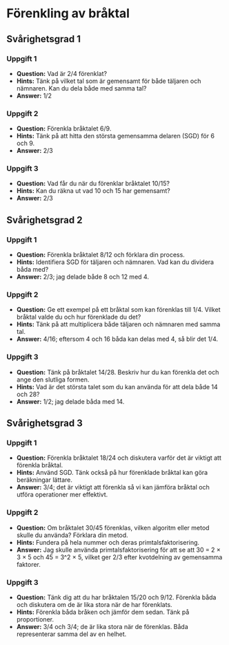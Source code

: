 # Förenkling av bråktal

## Svårighetsgrad 1

### Uppgift 1
* **Question:** Vad är 2/4 förenklat?
* **Hints:** Tänk på vilket tal som är gemensamt för både täljaren och nämnaren. Kan du dela både med samma tal?
* **Answer:** 1/2

### Uppgift 2
* **Question:** Förenkla bråktalet 6/9.
* **Hints:** Tänk på att hitta den största gemensamma delaren (SGD) för 6 och 9.
* **Answer:** 2/3

### Uppgift 3
* **Question:** Vad får du när du förenklar bråktalet 10/15?
* **Hints:** Kan du räkna ut vad 10 och 15 har gemensamt?
* **Answer:** 2/3

## Svårighetsgrad 2

### Uppgift 1
* **Question:** Förenkla bråktalet 8/12 och förklara din process.
* **Hints:** Identifiera SGD för täljaren och nämnaren. Vad kan du dividera båda med?
* **Answer:** 2/3; jag delade både 8 och 12 med 4.

### Uppgift 2
* **Question:** Ge ett exempel på ett bråktal som kan förenklas till 1/4. Vilket bråktal valde du och hur förenklade du det?
* **Hints:** Tänk på att multiplicera både täljaren och nämnaren med samma tal.
* **Answer:** 4/16; eftersom 4 och 16 båda kan delas med 4, så blir det 1/4.

### Uppgift 3
* **Question:** Tänk på bråktalet 14/28. Beskriv hur du kan förenkla det och ange den slutliga formen.
* **Hints:** Vad är det största talet som du kan använda för att dela både 14 och 28?
* **Answer:** 1/2; jag delade båda med 14.

## Svårighetsgrad 3

### Uppgift 1
* **Question:** Förenkla bråktalet 18/24 och diskutera varför det är viktigt att förenkla bråktal.
* **Hints:** Använd SGD. Tänk också på hur förenklade bråktal kan göra beräkningar lättare.
* **Answer:** 3/4; det är viktigt att förenkla så vi kan jämföra bråktal och utföra operationer mer effektivt.

### Uppgift 2
* **Question:** Om bråktalet 30/45 förenklas, vilken algoritm eller metod skulle du använda? Förklara din metod.
* **Hints:** Fundera på hela nummer och deras primtalsfaktorisering.
* **Answer:** Jag skulle använda primtalsfaktorisering för att se att 30 = 2 × 3 × 5 och 45 = 3^2 × 5, vilket ger 2/3 efter kvotdelning av gemensamma faktorer.

### Uppgift 3
* **Question:** Tänk dig att du har bråktalen 15/20 och 9/12. Förenkla båda och diskutera om de är lika stora när de har förenklats.
* **Hints:** Förenkla båda bråken och jämför dem sedan. Tänk på proportioner.
* **Answer:** 3/4 och 3/4; de är lika stora när de förenklas. Båda representerar samma del av en helhet.